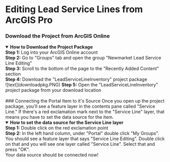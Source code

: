 # Editing Lead Service Lines from ArcGIS Pro
### Download the Project from ArcGIS Online
<details open>
  <summary><B>How to Download the Project Package</B></summary>
  <B>Step 1:</B> Log into your ArcGIS Online account<br>
  <B>Step 2:</B> Go to "Groups" tab and open the group "Newmarket Lead Service Line Editing"<br>
  <B>Step 3:</B> Scroll to the bottom of the page to the "Recently Added Content" section<br>
  <B>Step 4:</B> Download the "LeadServiceLineInventory" project package<br>
  ![text](downloadpkg.PNG)
  <B>Step 5:</B> Open the "LeadServiceLineInventory" project package from your download location
</details><br>
### Connecting the Portal Item to it's Source
Once you open up the project package, you'll see a feature layer in the contents pane called "Service Line." If there's a red exclamation mark next to the "Service Line" layer, that means you have to set the data source for the item.<br>
<details open>
  <summary><B>How to set the data source for the Service Line layer</B></summary>
  <B>Step 1:</B> Double click on the red exclamation point<br>
  <B>Step 2:</B> In the left hand column, under "Portal" double click "My Groups". You should see a feature layer that says "Service Line Editing". Double click on that and you will see one layer called "Service Line". Select that and press "OK".<br>
  Your data source should be connected now!

